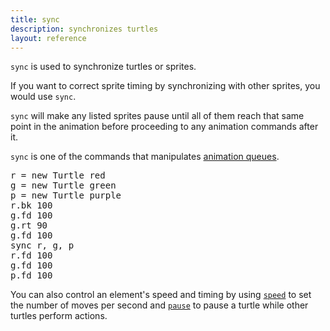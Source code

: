 ```yaml
---
title: sync
description: synchronizes turtles
layout: reference
---
```


`sync` is used to synchronize turtles or sprites. 

If you want to correct sprite timing by synchronizing with other sprites, you would use `sync`. 

`sync` will make any listed sprites pause until all of them reach that same point in the animation before proceeding to any animation commands after it. 

`sync` is one of the commands that manipulates [animation queues](animationqueues.html). 

<!--- annotations -->
<!--- turtle and hare race demo -->
<pre class="jumbo">
r = new Turtle red
g = new Turtle green
p = new Turtle purple
r.bk 100
g.fd 100
g.rt 90
g.fd 100
sync r, g, p
r.fd 100
g.fd 100
p.fd 100
</pre>

<!--- which ones shold be null? -->
<!--- demo - turtle and hare race -->
<script type="figure" height=240 width=440>
ht()
r = new Turtle red
g = new Turtle green
p = new Turtle purple
r.bk 100
g.fd 100
g.rt 90
g.fd 100
sync r, g, p
r.fd 100
g.fd 100
p.fd 100
</script>

You can also control an element's speed and timing by using [`speed`](speed.html) to set the number of moves per second and [`pause`](pause.html) to pause a turtle while other turtles perform actions. 
